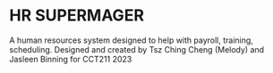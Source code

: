 # HR SUPERMAGER
A human resources system designed to help with payroll, training, scheduling. 
Designed and created by Tsz Ching Cheng (Melody) and Jasleen Binning for CCT211 2023
